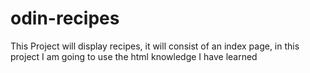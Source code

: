 # odin-recipes

This Project will display recipes, it will consist of an index page,
 in this project I am going to use the html knowledge I have learned 